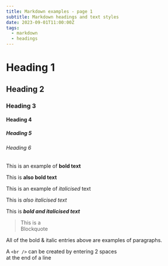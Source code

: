 ```yaml
---
title: Markdown examples - page 1
subtitle: Markdown headings and text styles
date: 2023-09-01T11:00:00Z
tags:
  - markdown
  - headings
---
```


# Heading 1

## Heading 2

### Heading 3

#### Heading 4

##### Heading 5

###### Heading 6

This is an example of **bold text**

This is __also bold text__

This is an example of *italicised* text

This is _also italicised text_

This is ***bold and italicised text***

> This is a  
> Blockquote

All of the bold & italic entries above are examples of paragraphs.

A `<br />` can be created by entering 2 spaces  
at the end of a line